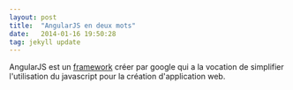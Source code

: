 ```yaml
---
layout: post
title:  "AngularJS en deux mots"
date:   2014-01-16 19:50:28
tag: jekyll update
---
```


AngularJS est un [framework][framework] créer par google qui a la vocation de simplifier l'utilisation du javascript pour la création d'application web.


[angularjs]:http://angularjs.org
[framework]:http://fr.wikipedia.org/wiki/Framework